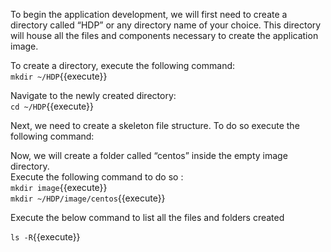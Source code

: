 To begin the application development, we will first need to create a directory called “HDP” or any directory name of your choice. This directory will house all the files and components necessary to create the application image. <br>

To create a directory, execute the following command:<br>
`mkdir ~/HDP`{{execute}}<br>

Navigate to the newly created directory:<br>
`cd ~/HDP`{{execute}}<br>

Next, we need to create a skeleton file structure. To do so execute the following command:

Now, we will create a folder called “centos” inside the empty image directory.
<br>Execute the following command to do so :
<br>`mkdir image`{{execute}}
<br>`mkdir ~/HDP/image/centos`{{execute}}

Execute the below command to list all the files and folders created

`ls -R`{{execute}}



